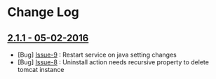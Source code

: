 Change Log
==========

[2.1.1 - 05-02-2016](https://github.com/cerner/cerner_tomcat/issues?milestone=2&state=closed)
---------------------------------------------------------------------------------------------

  * [Bug] [Issue-9](https://github.com/cerner/cerner_tomcat/issues/9) : Restart service on java setting changes
  * [Bug] [Issue-8](https://github.com/cerner/cerner_tomcat/issues/8) : Uninstall action needs recursive property to delete tomcat instance
